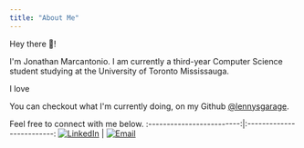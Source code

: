 ```yaml
---
title: "About Me"
---
```


Hey there 👋!

I'm Jonathan Marcantonio. I am currently a third-year Computer Science student studying at the University of Toronto Mississauga.


I love 


You can checkout what I'm currently doing, on my Github [@lennysgarage][github]. 


Feel free to connect with me below. 
:-------------------------:|:-------------------------:
[![LinkedIn](https://img.icons8.com/fluent/48/000000/linkedin.png)][linkedin] | [![Email](https://img.icons8.com/ultraviolet/48/000000/email-open--v1.png)][email]



[github]: https://github.com/lennysgarage "jonathanmarcantonio's GitHub"
[linkedin]: https://www.linkedin.com/in/jonathan-marcantonio/ "jonathanmarcantonio's LinkedIn"
[email]: mailto:jonathan.marcantonio@mail.utoronto.ca "jonathanmarcantonio's email"